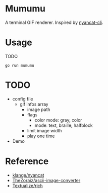# Mumumu
A terminal GIF renderer. Inspired by [nyancat-cli](https://github.com/klange/nyancat).

<script async id="asciicast-x5uNhLnevjAfaHIxWvbvjJlDe" src="https://asciinema.org/a/x5uNhLnevjAfaHIxWvbvjJlDe.js"></script>

# Usage
TODO
```
go run mumumu
```

# TODO
- config file 
    - gif infos array
        - image path
        - flags
            - color mode: gray, color
            - mode: text, braille, halfblock
        - limit image width 
        - play one time
- Demo

# Reference
- [klange/nyancat](https://github.com/klange/nyancat)
- [TheZoraiz/ascii-image-converter](https://github.com/TheZoraiz/ascii-image-converter)
- [Textualize/rich](https://github.com/Textualize/rich)
